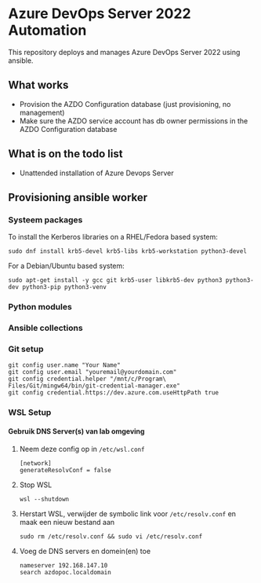 # Azure DevOps Server 2022 Automation

This repository deploys and manages Azure DevOps Server 2022 using ansible.

## What works
* Provision the AZDO Configuration database (just provisioning, no management)
* Make sure the AZDO service account has db owner permissions in the AZDO Configuration database

## What is on the todo list
* Unattended installation of Azure Devops Server

## Provisioning ansible worker
### Systeem packages

To install the Kerberos libraries on a RHEL/Fedora based system:
```
sudo dnf install krb5-devel krb5-libs krb5-workstation python3-devel
```

For a Debian/Ubuntu based system:

```
sudo apt-get install -y gcc git krb5-user libkrb5-dev python3 python3-dev python3-pip python3-venv
```

### Python modules

### Ansible collections

### Git setup
```
git config user.name "Your Name"
git config user.email "youremail@yourdomain.com"
git config credential.helper "/mnt/c/Program\ Files/Git/mingw64/bin/git-credential-manager.exe"
git config credential.https://dev.azure.com.useHttpPath true
```

### WSL Setup
#### Gebruik DNS Server(s) van lab omgeving

1. Neem deze config op in `/etc/wsl.conf`
   ```
   [network]
   generateResolvConf = false
   ```
2. Stop WSL
   ```
   wsl --shutdown
   ```
3. Herstart WSL, verwijder de symbolic link voor `/etc/resolv.conf` en maak een nieuw bestand aan
   ```
   sudo rm /etc/resolv.conf && sudo vi /etc/resolv.conf
   ```
4. Voeg de DNS servers en domein(en) toe
   ```
   nameserver 192.168.147.10
   search azdopoc.localdomain
   ```